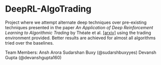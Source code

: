 # DeepRL-AlgoTrading

Project where we attempt alternate deep techniques over pre-existing techniques presented in the paper *An Application of Deep Reinforcement Learning to Algorithmic Trading* by Théate et al. [[arxiv]](https://arxiv.org/abs/2004.06627) using the trading environment provided. Better results are achieved for almost all algorithms tried over the baselines. 

Team Members:
Ansh Arora
Sudarshan Buxy (@sudarshbuxyyes)
Devansh Gupta (@devanshgupta160)
